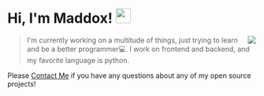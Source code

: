 # Hi, I'm Maddox! <img src="https://i.pinimg.com/originals/51/9e/77/519e779362616ecd777613ee6ee5bad4.gif" height="30px"/> <!-- cool duck -->
<a href="https://github.com/maddox05"><img src="https://github-readme-stats.vercel.app/api?username=maddox05&theme=graywhite&show_icons=true" align="right"/></a>

> I'm currently working on a multitude of things, just trying to learn and be a better programmer💻. I work on frontend and backend, and my favorite language is python.

Please <a href="mailto:maddoxpublic@gmail.com">Contact Me</a> if you have any questions about any of my open source projects!
